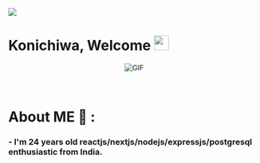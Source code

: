 ![](https://komarev.com/ghpvc/?username=cloakzy1&label=view+count&style=plastic)

# Konichiwa, Welcome <img src="https://raw.githubusercontent.com/iampavangandhi/iampavangandhi/master/gifs/Hi.gif" width="30px">

<div align="center">
<img alt="GIF" align="center" src="https://media.giphy.com/media/d5fMI9ftgQiGzoZoB9/giphy.gif">
</div>

</br>
</br>

# About ME 💬 :

### - I'm 24 years old reactjs/nextjs/nodejs/expressjs/postgresql enthusiastic from India.

